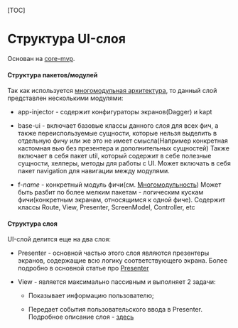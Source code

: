 [TOC]

# Структура UI-слоя

Основан на [core-mvp][mvp].

#### Структура пакетов/модулей

Так как используется [многомодульная архитектура][multi], то данный слой
представлен несколькими модулями:

* app-injector - содержит конфигураторы экранов(Dagger) и kapt

* base-ui - включает базовые классы данного слоя для всех фич, а также
переиспользуемые сущности, которые нельзя выделить в отдельную фичу или
же это не имеет смысла(Например конкретная кастомная вью без презентера
и дополнительных сущностей)
Также включает в себя пакет util, который содержит в себе полезные сущности,
хелперы, методы для работы с UI.
Может включать в себя пакет navigation для навигации между модулями.

* f-*name* - конкретный модуль фичи(см. [Многомодульность][multi])
Может быть разбит по более мелким пакетам - логическим кускам фичи(конкретным экранам,
относящимся к одной фиче).
Содержит классы Route, View, Presenter, ScreenModel, Controller, etc

#### Структура слоя

UI-слой делится еще на два слоя:

- Presenter - основной частью этого слоя являются презентеры экранов,
содержащие всю логику соответствующего экрана. Более подробно в основной
статье про [Presenter][presenter]

- View - является максимально пассивным и выполняет 2 задачи:

    * Показывает информацию пользователю;

    * Передает события пользовательского ввода в Presenter.
    Подробное описание слоя - [здесь][view]

[presenter]: ../../core-mvp/docs/presenter.md
[view]: ../../core-mvp/docs/view.md
[multi]: ../common/multimodule/detail.md
[mvp]: ../../core-mvp/README.md